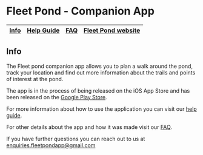 # Fleet Pond - Companion App

| [Info](./index.html) | [Help Guide](./help.html) | [FAQ](./faq.html) | [Fleet Pond website](http://fleetpond.org.uk/) |
| ------ |:---:| ----:| ----:|

## Info

The Fleet pond companion app allows you to plan a walk around the pond, track your location and find out more information about the trails and points of interest at the pond.

The app is in the process of being released on the iOS App Store and has been released on the [Google Play Store](https://play.google.com/store/apps/details?id=org.fleetpond).

For more information about how to use the application you can visit our [help guide](./help.html).

For other details about the app and how it was made visit our [FAQ](./faq.html).

If you have further questions you can reach out to us at [enquiries.fleetpondapp@gmail.com](mailto:enquiries.fleetpondapp@gmail.com)
